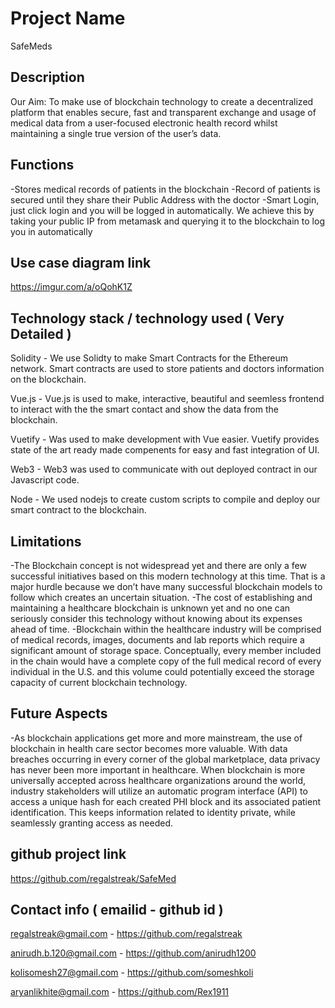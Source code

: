 # Project Name
SafeMeds

## Description
Our Aim: To make use of blockchain technology to create a decentralized platform that enables
secure, fast and transparent exchange and usage of medical data from a user-focused
electronic health record whilst maintaining a single true version of the user’s data.

## Functions
-Stores medical records of patients in the blockchain
-Record of patients is secured until they share their Public Address with the doctor
-Smart Login, just click login and you will be logged in automatically. We achieve this by taking your public IP from metamask and querying it to the blockchain to log you in automatically 

## Use case diagram link
https://imgur.com/a/oQohK1Z

## Technology stack / technology used ( Very Detailed )
Solidity - We use Solidty to make Smart Contracts for the Ethereum network. Smart contracts are used to store patients and doctors information on the blockchain.  

Vue.js - Vue.js is used to make, interactive, beautiful and seemless frontend to interact with the the smart contact and show the data from the blockchain. 

Vuetify - Was used to make development with Vue easier. Vuetify provides state of the art ready made compenents for easy and fast integration of UI. 

Web3 - Web3 was used to communicate with out deployed contract in our Javascript code. 

Node - We used nodejs to create custom scripts to compile and deploy our smart contract to the blockchain. 

## Limitations
-The Blockchain concept is not widespread yet and there are only a few successful initiatives based on this modern technology at this time. That is a major hurdle because we don’t have many successful blockchain models to follow which creates an uncertain situation.
-The cost of establishing and maintaining a healthcare blockchain is unknown yet and no one can seriously consider this technology without knowing about its expenses ahead of time.
-Blockchain within the healthcare industry will be comprised of medical records, images, documents and lab reports which require a significant amount of storage space. Conceptually, every member included in the chain would have a complete copy of the full medical record of every individual in the U.S. and this volume could potentially exceed the storage capacity of current blockchain technology.

## Future Aspects
-As blockchain applications get more and more mainstream, the use of blockchain in health care sector becomes more valuable. With data breaches occurring in every corner of the global marketplace, data privacy has never been more important in healthcare. When blockchain is more universally accepted across healthcare organizations around the world, industry stakeholders will utilize an automatic program interface (API) to access a unique hash for each created PHI block and its associated patient identification. This keeps information related to identity private, while seamlessly granting access as needed.

## github project link
https://github.com/regalstreak/SafeMed

## Contact info ( emailid - github id )
regalstreak@gmail.com - https://github.com/regalstreak

anirudh.b.120@gmail.com	 - https://github.com/anirudh1200

kolisomesh27@gmail.com - https://github.com/someshkoli

aryanlikhite@gmail.com - https://github.com/Rex1911
